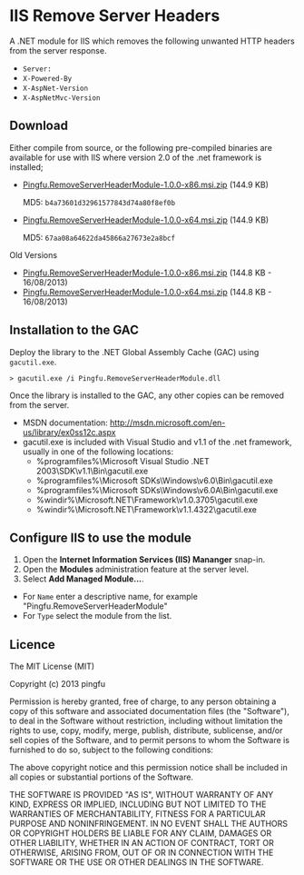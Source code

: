 IIS Remove Server Headers
=========================

A .NET module for IIS which removes the following unwanted HTTP headers from the server response.

* `Server:`
* `X-Powered-By`
* `X-AspNet-Version`
* `X-AspNetMvc-Version`

## Download

Either compile from source, or the following pre-compiled binaries are available for use with IIS where version 2.0 of the .net framework is installed;

* [Pingfu.RemoveServerHeaderModule-1.0.0-x86.msi.zip](https://s3-eu-west-1.amazonaws.com/pingfu/remove-server-header-module/Pingfu.RemoveServerHeaderModule-1.0.1-x86.msi.zip) (144.9 KB)

  MD5: `b4a73601d32961577843d74a80f8ef0b`
  
* [Pingfu.RemoveServerHeaderModule-1.0.0-x64.msi.zip](https://s3-eu-west-1.amazonaws.com/pingfu/remove-server-header-module/Pingfu.RemoveServerHeaderModule-1.0.1-x64.msi.zip) (144.9 KB)

  MD5: `67aa08a64622da45866a27673e2a8bcf`

Old Versions

* [Pingfu.RemoveServerHeaderModule-1.0.0-x86.msi.zip](https://s3-eu-west-1.amazonaws.com/pingfu/remove-server-header-module/Pingfu.RemoveServerHeaderModule-1.0.0-x86.msi.zip) (144.8 KB - 16/08/2013)
* [Pingfu.RemoveServerHeaderModule-1.0.0-x64.msi.zip](https://s3-eu-west-1.amazonaws.com/pingfu/remove-server-header-module/Pingfu.RemoveServerHeaderModule-1.0.0-x64.msi.zip) (144.8 KB - 16/08/2013)
  
## Installation to the GAC

Deploy the library to the .NET Global Assembly Cache (GAC) using `gacutil.exe`.

```
> gacutil.exe /i Pingfu.RemoveServerHeaderModule.dll
```

Once the library is installed to the GAC, any other copies can be removed from the server.

* MSDN documentation: http://msdn.microsoft.com/en-us/library/ex0ss12c.aspx
* gacutil.exe is included with Visual Studio and v1.1 of the .net framework, usually in one of the following locations:
  * %programfiles%\Microsoft Visual Studio .NET 2003\SDK\v1.1\Bin\gacutil.exe
  * %programfiles%\Microsoft SDKs\Windows\v6.0\Bin\gacutil.exe
  * %programfiles%\Microsoft SDKs\Windows\v6.0A\Bin\gacutil.exe
  * %windir%\Microsoft.NET\Framework\v1.0.3705\gacutil.exe
  * %windir%\Microsoft.NET\Framework\v1.1.4322\gacutil.exe

## Configure IIS to use the module

1. Open the __Internet Information Services (IIS) Mananger__ snap-in.
2. Open the __Modules__ administration feature at the server level.
3. Select __Add Managed Module...__.
  * For `Name` enter a descriptive name, for example "Pingfu.RemoveServerHeaderModule"
  * For `Type` select the module from the list.

## Licence

The MIT License (MIT)

Copyright (c) 2013 pingfu

Permission is hereby granted, free of charge, to any person obtaining a copy of
this software and associated documentation files (the "Software"), to deal in
the Software without restriction, including without limitation the rights to
use, copy, modify, merge, publish, distribute, sublicense, and/or sell copies of
the Software, and to permit persons to whom the Software is furnished to do so,
subject to the following conditions:

The above copyright notice and this permission notice shall be included in all
copies or substantial portions of the Software.

THE SOFTWARE IS PROVIDED "AS IS", WITHOUT WARRANTY OF ANY KIND, EXPRESS OR
IMPLIED, INCLUDING BUT NOT LIMITED TO THE WARRANTIES OF MERCHANTABILITY, FITNESS
FOR A PARTICULAR PURPOSE AND NONINFRINGEMENT. IN NO EVENT SHALL THE AUTHORS OR
COPYRIGHT HOLDERS BE LIABLE FOR ANY CLAIM, DAMAGES OR OTHER LIABILITY, WHETHER
IN AN ACTION OF CONTRACT, TORT OR OTHERWISE, ARISING FROM, OUT OF OR IN
CONNECTION WITH THE SOFTWARE OR THE USE OR OTHER DEALINGS IN THE SOFTWARE.